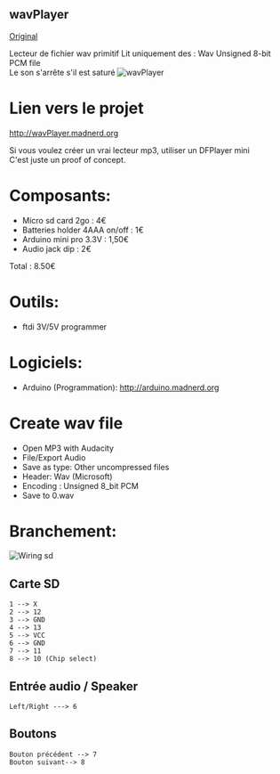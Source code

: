 wavPlayer
----------
[Original](https://github.com/pigetArduino/wavPlayer/blob/master/readme.md)

Lecteur de fichier wav primitif
Lit uniquement des : Wav Unsigned 8-bit PCM file   
Le son s'arrête s'il est saturé
![wavPlayer](https://github.com/pigetArduino/wavPlayer/blob/master/doc/wavPlayer.jpg)   

# Lien vers le projet
http://wavPlayer.madnerd.org

Si vous voulez créer un vrai lecteur mp3, utiliser un DFPlayer mini   
C'est juste un proof of concept.    

# Composants:
* Micro sd card 2go : 4€
* Batteries holder 4AAA on/off : 1€ 
* Arduino mini pro 3.3V : 1,50€
* Audio jack dip : 2€  

Total : 8.50€   

#  Outils:
 * ftdi 3V/5V programmer

# Logiciels:
  * Arduino (Programmation): http://arduino.madnerd.org

# Create wav file
* Open MP3 with Audacity
* File/Export Audio
* Save as type: Other uncompressed files
* Header: Wav (Microsoft)
* Encoding : Unsigned 8_bit PCM
* Save to 0.wav

# Branchement:
![Wiring sd](https://github.com/pigetArduino/wavPlayer/blob/master/doc/sdcard_wiring.png)
##  Carte SD
```
1 --> X
2 --> 12
3 --> GND
4 --> 13
5 --> VCC
6 --> GND
7 --> 11
8 --> 10 (Chip select)
```
## Entrée audio / Speaker
```
Left/Right ---> 6
```

## Boutons
```
Bouton précédent --> 7
Bouton suivant--> 8
```

